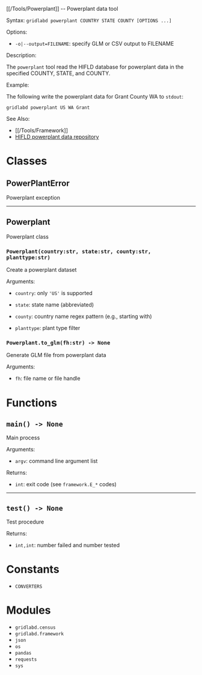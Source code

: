 [[/Tools/Powerplant]] -- Powerplant data tool

Syntax: `gridlabd powerplant COUNTRY STATE COUNTY [OPTIONS ...]`

Options:

* `-o|--output=FILENAME`: specify GLM or CSV output to FILENAME

Description:

The `powerplant` tool read the HIFLD database for powerplant data in the
specified COUNTY, STATE, and COUNTY.

Example:

The following write the powerplant data for Grant County WA to `stdout`:

~~~
gridlabd powerplant US WA Grant
~~~

See Also:

* [[/Tools/Framework]]
* [HIFLD powerplant data repository](https://hifld-geoplatform.hub.arcgis.com/datasets/geoplatform::power-plants-2)




# Classes

## PowerPlantError

Powerplant exception

---

## Powerplant

Powerplant class

### `Powerplant(country:str, state:str, county:str, planttype:str)`

Create a powerplant dataset

Arguments:

* `country`: only `'US'` is supported

* `state`: state name (abbreviated)

* `county`: country name regex pattern (e.g., starting with)

* `planttype`: plant type filter


### `Powerplant.to_glm(fh:str) -> None`

Generate GLM file from powerplant data

Arguments:

* `fh`: file name or file handle


# Functions

## `main() -> None`

Main process

Arguments:

* `argv`: command line argument list

Returns:

* `int`: exit code (see `framework.E_*` codes)


---

## `test() -> None`

Test procedure

Returns:

* `int,int`: number failed and number tested


# Constants

* `CONVERTERS`

# Modules

* `gridlabd.census`
* `gridlabd.framework`
* `json`
* `os`
* `pandas`
* `requests`
* `sys`
